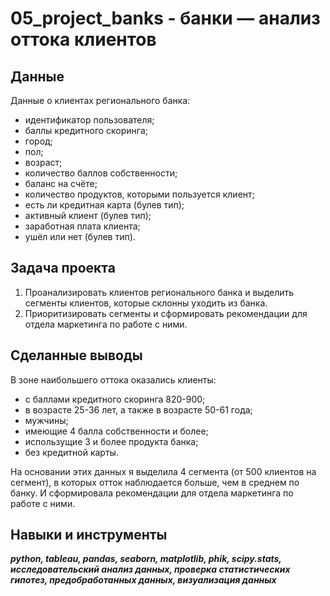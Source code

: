 # 05_project_banks - банки — анализ оттока клиентов 


## Данные

Данные о клиентах регионального банка:
- идентификатор пользователя;
- баллы кредитного скоринга;
- город;
- пол;
- возраст;
- количество баллов собственности;
- баланс на счёте;
- количество продуктов, которыми пользуется клиент;
- есть ли кредитная карта (булев тип);
- активный клиент (булев тип);
- заработная плата клиента;
- ушёл или нет (булев тип).


## Задача проекта

1. Проанализировать клиентов регионального банка и выделить сегменты клиентов, которые склонны уходить из банка.
2. Приоритизировать сегменты и сформировать рекомендации для отдела маркетинга по работе с ними.


## Сделанные выводы

В зоне наибольшего оттока оказались клиенты:

- с баллами кредитного скоринга 820-900;
- в возрасте 25-36 лет, а также в возрасте 50-61 года;
- мужчины;
- имеющие 4 балла собственности и более;
- использущие 3 и более продукта банка;
- без кредитной карты.

На основании этих данных я выделила 4 сегмента (от 500 клиентов на сегмент), в которых отток наблюдается больше, чем в среднем по банку. И сформировала рекомендации для отдела маркетинга по работе с ними.

## Навыки и инструменты
***python, tableau, pandas, seaborn, matplotlib, phik, scipy.stats, исследовательский анализ данных, проверка статистических гипотез, предобработанных данных, визуализация данных***